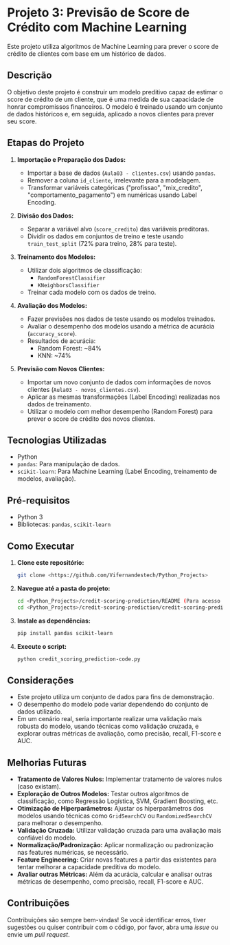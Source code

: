 # Projeto 3: Previsão de Score de Crédito com Machine Learning

Este projeto utiliza algoritmos de Machine Learning para prever o score de crédito de clientes com base em um histórico de dados.

## Descrição

O objetivo deste projeto é construir um modelo preditivo capaz de estimar o score de crédito de um cliente, que é uma medida de sua capacidade de honrar compromissos financeiros. O modelo é treinado usando um conjunto de dados históricos e, em seguida, aplicado a novos clientes para prever seu score.

## Etapas do Projeto

1. **Importação e Preparação dos Dados:**
    *   Importar a base de dados (`Aula03 - clientes.csv`) usando `pandas`.
    *   Remover a coluna `id_cliente`, irrelevante para a modelagem.
    *   Transformar variáveis categóricas ("profissao", "mix\_credito", "comportamento\_pagamento") em numéricas usando Label Encoding.

2. **Divisão dos Dados:**
    *   Separar a variável alvo (`score_credito`) das variáveis preditoras.
    *   Dividir os dados em conjuntos de treino e teste usando `train_test_split` (72% para treino, 28% para teste).

3. **Treinamento dos Modelos:**
    *   Utilizar dois algoritmos de classificação:
        *   `RandomForestClassifier`
        *   `KNeighborsClassifier`
    *   Treinar cada modelo com os dados de treino.

4. **Avaliação dos Modelos:**
    *   Fazer previsões nos dados de teste usando os modelos treinados.
    *   Avaliar o desempenho dos modelos usando a métrica de acurácia (`accuracy_score`).
    *   Resultados de acurácia:
        *   Random Forest: ~84%
        *   KNN: ~74%

5. **Previsão com Novos Clientes:**
    *   Importar um novo conjunto de dados com informações de novos clientes (`Aula03 - novos_clientes.csv`).
    *   Aplicar as mesmas transformações (Label Encoding) realizadas nos dados de treinamento.
    *   Utilizar o modelo com melhor desempenho (Random Forest) para prever o score de crédito dos novos clientes.

## Tecnologias Utilizadas

*   Python
*   `pandas`: Para manipulação de dados.
*   `scikit-learn`: Para Machine Learning (Label Encoding, treinamento de modelos, avaliação).

## Pré-requisitos

*   Python 3
*   Bibliotecas: `pandas`, `scikit-learn`

## Como Executar

1. **Clone este repositório:**
    ```bash
    git clone <https://github.com/Vifernandestech/Python_Projects>
    ```
2. **Navegue até a pasta do projeto:**
    ```bash
    cd <Python_Projects>/credit-scoring-prediction/README (Para acesso ao README)
    cd <Python_Projects>/credit-scoring-prediction/credit-scoring-prediction-code.py (Para acesso ao código Python)
    ```
3. **Instale as dependências:**
    ```bash
    pip install pandas scikit-learn
    ```
4. **Execute o script:**
    ```bash
    python credit_scoring_prediction-code.py
    ```

## Considerações

*   Este projeto utiliza um conjunto de dados para fins de demonstração.
*   O desempenho do modelo pode variar dependendo do conjunto de dados utilizado.
*   Em um cenário real, seria importante realizar uma validação mais robusta do modelo, usando técnicas como validação cruzada, e explorar outras métricas de avaliação, como precisão, recall, F1-score e AUC.

## Melhorias Futuras

*   **Tratamento de Valores Nulos:** Implementar tratamento de valores nulos (caso existam).
*   **Exploração de Outros Modelos:** Testar outros algoritmos de classificação, como Regressão Logística, SVM, Gradient Boosting, etc.
*   **Otimização de Hiperparâmetros:** Ajustar os hiperparâmetros dos modelos usando técnicas como `GridSearchCV` ou `RandomizedSearchCV` para melhorar o desempenho.
*   **Validação Cruzada:** Utilizar validação cruzada para uma avaliação mais confiável do modelo.
*   **Normalização/Padronização:** Aplicar normalização ou padronização nas features numéricas, se necessário.
*   **Feature Engineering:** Criar novas features a partir das existentes para tentar melhorar a capacidade preditiva do modelo.
*   **Avaliar outras Métricas:** Além da acurácia, calcular e analisar outras métricas de desempenho, como precisão, recall, F1-score e AUC.

## Contribuições

Contribuições são sempre bem-vindas! Se você identificar erros, tiver sugestões ou quiser contribuir com o código, por favor, abra uma *issue* ou envie um *pull request*.
